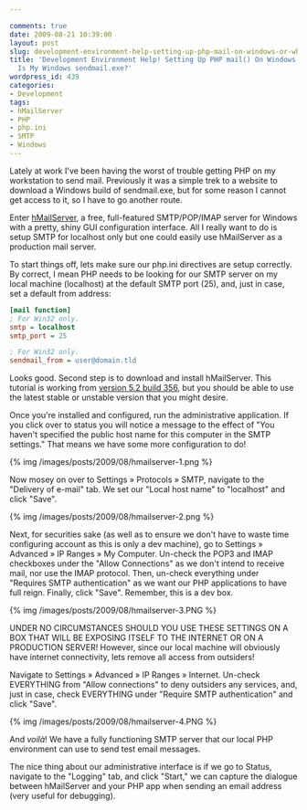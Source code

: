 ```yaml
---

comments: true
date: 2009-08-21 10:39:00
layout: post
slug: development-environment-help-setting-up-php-mail-on-windows-or-where-is-my-windows-sendmail-exe
title: 'Development Environment Help! Setting Up PHP mail() On Windows, Or: Where
  Is My Windows sendmail.exe?'
wordpress_id: 439
categories:
- Development
tags:
- hMailServer
- PHP
- php.ini
- SMTP
- Windows
---
```


Lately at work I've been having the worst of trouble getting PHP on my workstation to send mail. Previously it was a simple trek to a website to download a Windows build of sendmail.exe, but for some reason I cannot get access to it, so I have to go another route.

Enter [hMailServer](http://www.hmailserver.com/), a free, full-featured SMTP/POP/IMAP server for Windows with a pretty, shiny GUI configuration interface. All I really want to do is setup SMTP for localhost only but one could easily use hMailServer as a production mail server.

To start things off, lets make sure our php.ini directives are setup correctly. By correct, I mean PHP needs to be looking for our SMTP server on my local machine (localhost) at the default SMTP port (25), and, just in case, set a default from address:


```ini
[mail function]
; For Win32 only.
smtp = localhost
smtp_port = 25

; For Win32 only.
sendmail_from = user@domain.tld
```


Looks good. Second step is to download and install hMailServer. This tutorial is working from [version 5.2 build 356](http://www.hmailserver.com/?page=download_mirrors&downloadid=185), but you should be able to use the latest stable or unstable version that you might desire.

Once you're installed and configured, run the administrative application. If you click over to status you will notice a message to the effect of "You haven't specified the public host name for this computer in the SMTP settings." That means we have some more configuration to do!

{% img /images/posts/2009/08/hmailserver-1.png %}

Now mosey on over to Settings » Protocols » SMTP, navigate to the "Delivery of e-mail" tab. We set our "Local host name" to "localhost" and click "Save".

{% img /images/posts/2009/08/hmailserver-2.png %}

Next, for securities sake (as well as to ensure we don't have to waste time configuring account as this is only a dev machine), go to Settings » Advanced » IP Ranges » My Computer. Un-check the POP3 and IMAP checkboxes under the "Allow Connections" as we don't intend to receive mail, nor use the IMAP protocol. Then, un-check everything under "Requires SMTP authentication" as we want our PHP applications to have full reign. Finally, click "Save". Remember, this is a dev box.

{% img /images/posts/2009/08/hmailserver-3.PNG %}

UNDER NO CIRCUMSTANCES SHOULD YOU USE THESE SETTINGS ON A BOX THAT WILL BE EXPOSING ITSELF TO THE INTERNET OR ON A PRODUCTION SERVER! However, since our local machine will obviously have internet connectivity, lets remove all access from outsiders!

Navigate to Settings » Advanced » IP Ranges » Internet. Un-check EVERYTHING from "Allow connections" to deny outsiders any services, and, just in case, check EVERYTHING under "Require SMTP authentication"  and click "Save".

{% img /images/posts/2009/08/hmailserver-4.PNG %}

And _voilà_! We have a fully functioning SMTP server that our local PHP environment can use to send test email messages.

The nice thing about our administrative interface is if we go to Status, navigate to the "Logging" tab, and click "Start," we can capture the dialogue between hMailServer and your PHP app when sending an email address (very useful for debugging).
